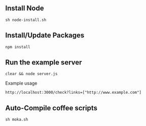 Install Node
------------

    sh node-install.sh

Install/Update Packages
-----------------------

    npm install

Run the example server
---------------------

    clear && node server.js

Example usage

    http://localhost:3000/check?links=["http://www.example.com"]

Auto-Compile coffee scripts
---------------------------

    sh moka.sh